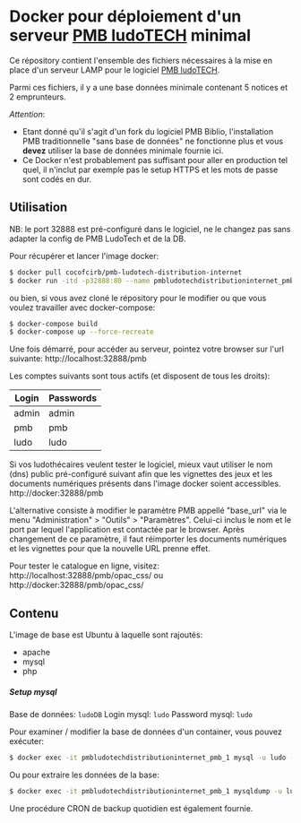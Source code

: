# Docker pour déploiement d'un serveur [PMB ludoTECH](https://github.com/cocof-cirb/pmb_ludoTech) minimal


Ce répository contient l'ensemble des fichiers nécessaires à la mise en place d'un serveur LAMP pour le logiciel
[PMB ludoTECH](https://github.com/cocof-cirb/pmb_ludoTech).

Parmi ces fichiers, il y a une base données minimale contenant 5 notices et 2 emprunteurs. 


_Attention_: 
* Etant donné qu'il s'agit d'un fork du logiciel PMB Biblio, l'installation PMB traditionnelle "sans base de données" ne fonctionne plus et vous **devez** utiliser la base de données minimale fournie ici.
* Ce Docker n'est probablement pas suffisant pour aller en production tel quel, il n'inclut par exemple pas le setup HTTPS et les mots de passe sont codés en dur.



## Utilisation

NB: le port 32888 est pré-configuré dans le logiciel, ne le changez pas sans adapter la config de PMB LudoTech et de la DB.

Pour récupérer et lancer l'image docker:
```sh
$ docker pull cocofcirb/pmb-ludotech-distribution-internet
$ docker run -itd -p32888:80 --name pmbludotechdistributioninternet_pmb_1 cocofcirb/pmb-ludotech-distribution-internet
```

ou bien, si vous avez cloné le répository pour le modifier ou que vous voulez travailler avec docker-compose:

```sh
$ docker-compose build
$ docker-compose up --force-recreate
```

Une fois démarré, pour accéder au serveur, pointez votre browser sur l'url suivante:
    http://localhost:32888/pmb


Les comptes suivants sont tous actifs (et disposent de tous les droits):

| Login  | Passwords |
| ----   | ------    |
| admin  | admin     |
| pmb    | pmb       |
| ludo   | ludo      |


Si vos ludothécaires veulent tester le logiciel, mieux vaut utiliser le nom (dns) public pré-configuré suivant afin que les vignettes des jeux et les documents numériques présents dans l'image docker soient accessibles.
    http://docker:32888/pmb

L'alternative consiste à modifier le paramètre PMB appellé "base_url" via le menu "Administration" > "Outils" > "Paramètres". Celui-ci inclus le nom et le port par lequel l'application est contactée par le browser. Après changement de ce paramètre, il faut réimporter les documents numériques et les vignettes pour que la nouvelle URL prenne effet.


Pour tester le catalogue en ligne, visitez:
    http://localhost:32888/pmb/opac_css/
ou
    http://docker:32888/pmb/opac_css/


## Contenu
L'image de base est Ubuntu à laquelle sont rajoutés: 
* apache
* mysql
* php

##### Setup mysql

Base de données: `ludoDB`
Login mysql:    `ludo`
Password mysql: `ludo`

Pour examiner / modifier la base de données d'un container, vous pouvez exécuter:
```sh
$ docker exec -it pmbludotechdistributioninternet_pmb_1 mysql -u ludo -pludo ludoDB
```

Ou pour extraire les données de la base:
```sh
$ docker exec -it pmbludotechdistributioninternet_pmb_1 mysqldump -u ludo -pludo --extended-insert=FALSE  ludoDB > resources/db/dump/ludoDB.sql
```

Une procédure CRON de backup quotidien est également fournie.

